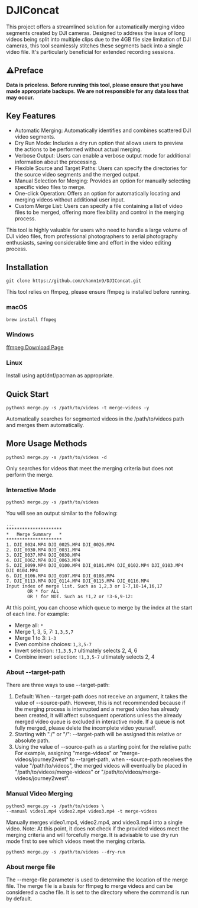 # DJIConcat

This project offers a streamlined solution for automatically merging video segments created by DJI cameras. Designed to address the issue of long videos being split into multiple clips due to the 4GB file size limitation of DJI cameras, this tool seamlessly stitches these segments back into a single video file. It's particularly beneficial for extended recording sessions.

## ⚠️Preface

**Data is priceless. Before running this tool, please ensure that you have made appropriate backups. We are not responsible for any data loss that may occur.**

## Key Features

- Automatic Merging: Automatically identifies and combines scattered DJI video segments.
- Dry Run Mode: Includes a dry run option that allows users to preview the actions to be performed without actual merging.
- Verbose Output: Users can enable a verbose output mode for additional information about the processing.
- Flexible Source and Target Paths: Users can specify the directories for the source video segments and the merged output.
- Manual Selection for Merging: Provides an option for manually selecting specific video files to merge.
- One-click Operation: Offers an option for automatically locating and merging videos without additional user input.
- Custom Merge List: Users can specify a file containing a list of video files to be merged, offering more flexibility and control in the merging process.

This tool is highly valuable for users who need to handle a large volume of DJI video files, from professional photographers to aerial photography enthusiasts, saving considerable time and effort in the video editing process.

## Installation

`git clone https://github.com/chann1n9/DJIConcat.git`

This tool relies on ffmpeg, please ensure ffmpeg is installed before running.

### macOS

`brew install ffmpeg`

### Windows

[ffmpeg Download Page](https://ffmpeg.org/download.html)

### Linux

Install using apt/dnf/pacman as appropriate.

## Quick Start

`python3 merge.py -s /path/to/videos -t merge-videos -y`

Automatically searches for segmented videos in the /path/to/videos path and merges them automatically.

## More Usage Methods

`python3 merge.py -s /path/to/videos -d`

Only searches for videos that meet the merging criteria but does not perform the merge.

### Interactive Mode

`python3 merge.py -s /path/to/videos`

You will see an output similar to the following:

```
...
*********************
*   Merge Summary   *
*********************
1. DJI_0024.MP4 DJI_0025.MP4 DJI_0026.MP4
2. DJI_0030.MP4 DJI_0031.MP4
3. DJI_0037.MP4 DJI_0038.MP4
4. DJI_0062.MP4 DJI_0063.MP4
5. DJI_0099.MP4 DJI_0100.MP4 DJI_0101.MP4 DJI_0102.MP4 DJI_0103.MP4 DJI_0104.MP4
6. DJI_0106.MP4 DJI_0107.MP4 DJI_0108.MP4
7. DJI_0113.MP4 DJI_0114.MP4 DJI_0115.MP4 DJI_0116.MP4
Input index of merge list. Such as 1,2,3 or 1-7,10-14,16,17
        OR * for ALL
        OR ! for NOT. Such as !1,2 or !3-6,9-12:
```

At this point, you can choose which queue to merge by the index at the start of each line. For example:

- Merge all: `*`
- Merge 1, 3, 5, 7: `1,3,5,7`
- Merge 1 to 3: `1-3`
- Even combine choices: `1,3,5-7`
- Invert selection: `!1,3,5,7` ultimately selects 2, 4, 6
- Combine invert selection: `!1,3,5-7` ultimately selects 2, 4

### About --target-path

There are three ways to use --target-path:

1. Default: When --target-path does not receive an argument, it takes the value of --source-path. However, this is not recommended because if the merging process is interrupted and a merged video has already been created, it will affect subsequent operations unless the already merged video queue is excluded in interactive mode. If a queue is not fully merged, please delete the incomplete video yourself.
2. Starting with "./" or "/": --target-path will be assigned this relative or absolute path.
3. Using the value of --source-path as a starting point for the relative path: For example, assigning "merge-videos" or "merge-videos/journey2west" to --target-path, when --source-path receives the value "/path/to/videos", the merged videos will eventually be placed in "/path/to/videos/merge-videos" or "/path/to/videos/merge-videos/journey2west".

### Manual Video Merging

```
python3 merge.py -s /path/to/videos \
--manual video1.mp4 video2.mp4 video3.mp4 -t merge-videos
```

Manually merges video1.mp4, video2.mp4, and video3.mp4 into a single video. Note: At this point, it does not check if the provided videos meet the merging criteria and will forcefully merge. It is advisable to use dry run mode first to see which videos meet the merging criteria.

`python3 merge.py -s /path/to/videos --dry-run`

### About merge file

The --merge-file parameter is used to determine the location of the merge file. The merge file is a basis for ffmpeg to merge videos and can be considered a cache file. It is set to the directory where the command is run by default.
